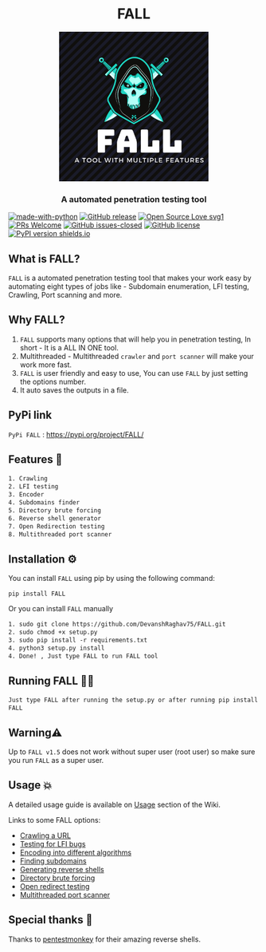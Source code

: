 <h1 align="center">FALL</h1>
<p align="center"><img src="https://github.com/DevanshRaghav75/FALL/blob/main/FALL%20logo.png"  width="300" height="300" />
<h3 align="center">A automated penetration testing tool</h3>

[![made-with-python](https://img.shields.io/badge/Made%20with-Python-1f425f.svg)](https://www.python.org/)
[![GitHub release](https://img.shields.io/github/release/DevanshRaghav75/FALL.svg)](https://GitHub.com/DevanshRaghav75/FALL/releases/tag)
[![Open Source Love svg1](https://badges.frapsoft.com/os/v1/open-source.svg?v=103)](https://github.com/ellerbrock/open-source-badges/)
[![PRs Welcome](https://img.shields.io/badge/PRs-welcome-brightgreen.svg?style=flat-square)](http://makeapullrequest.com)
[![GitHub issues-closed](https://img.shields.io/github/issues-closed/DevanshRaghav75/FALL.svg)](https://GitHub.com/DevanshRaghav75/FALL/issues?q=is%3Aissue+is%3Aclosed)
[![GitHub license](https://img.shields.io/github/license/DevanshRaghav75/FALL.svg)](https://github.com/DevanshRaghav75/FALL/blob/master/LICENSE.md)
[![PyPI version shields.io](https://img.shields.io/badge/pypi-v1.5-green)](https://img.shields.io/badge/pypi-v1.5-green)



## What is FALL?

```FALL``` is a automated penetration testing tool that makes your work easy by automating eight types of jobs like - Subdomain enumeration, LFI testing, Crawling, Port scanning and more.


## Why FALL?

1. ```FALL``` supports many options that will help you in penetration testing, In short - It is a ALL IN ONE tool.
2. Multithreaded - Multithreaded ```crawler``` and ```port scanner``` will make your work more fast.
3. ```FALL``` is user friendly and easy to use, You can use ```FALL``` by just setting the options number.
4. It auto saves the outputs in a file.


## PyPi link

```PyPi FALL``` : https://pypi.org/project/FALL/


## Features 🍳

```features
1. Crawling
2. LFI testing
3. Encoder
4. Subdomains finder
5. Directory brute forcing
6. Reverse shell generator
7. Open Redirection testing
8. Multithreaded port scanner
```

## Installation ⚙️

You can install ```FALL``` using pip by using the following command:
```insall by pip
pip install FALL
```


Or you can install ```FALL``` manually

```installation
1. sudo git clone https://github.com/DevanshRaghav75/FALL.git
2. sudo chmod +x setup.py
3. sudo pip install -r requirements.txt
4. python3 setup.py install
4. Done! , Just type FALL to run FALL tool  
```

## Running FALL 👨‍💻

```usage
Just type FALL after running the setup.py or after running pip install FALL
```

## Warning⚠️


Up to ```FALL v1.5``` does not work without super user (root user) so make sure you run ```FALL``` as a super user.


## Usage 💥


A detailed usage guide is available on <a href="https://github.com/DevanshRaghav75/FALL/wiki#usage">Usage</a> section of the Wiki.

Links to some FALL options:

* <a href="https://github.com/DevanshRaghav75/FALL/wiki#crawling-a-url">Crawling a URL</a>
* <a href="https://github.com/DevanshRaghav75/FALL/wiki#testing-for-lfi-bugs">Testing for LFI bugs</a>
* <a href="https://github.com/DevanshRaghav75/FALL/wiki#encoding-into-different-algorithms">Encoding into different algorithms</a>
* <a href="https://github.com/DevanshRaghav75/FALL/wiki#finding-subdomains">Finding subdomains</a>
* <a href="https://github.com/DevanshRaghav75/FALL/wiki#reverse-shell-generator">Generating reverse shells</a>
* <a href="https://github.com/DevanshRaghav75/FALL/wiki#directory-brute-forcing">Directory brute forcing</a>
* <a href="https://github.com/DevanshRaghav75/FALL/wiki#open-redirection-testing">Open redirect testing</a>
* <a href="https://github.com/DevanshRaghav75/FALL/wiki#multithreaded-port-scanner">Multithreaded port scanner</a>

## Special thanks 🙏
Thanks to <a href="http://pentestmonkey.net">pentestmonkey</a> for their amazing reverse shells.





